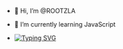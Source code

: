 - 👋 Hi, I’m @ROOTZLA

- 🌱 I’m currently learning JavaScript

- [![Typing SVG](https://readme-typing-svg.herokuapp.com?font=Fira+Code&pause=1000&random=false&width=435&lines=WHEN+IF+NOT+NOW%3F)](https://git.io/typing-svg)
